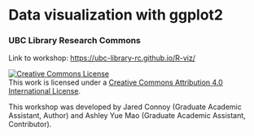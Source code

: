 # Data visualization with ggplot2
### UBC Library Research Commons

Link to workshop: https://ubc-library-rc.github.io/R-viz/

<a rel="license" href="http://creativecommons.org/licenses/by/4.0/"><img alt="Creative Commons License" style="border-width:0" src="https://i.creativecommons.org/l/by/4.0/88x31.png" /></a><br />This work is licensed under a <a rel="license" href="http://creativecommons.org/licenses/by/4.0/">Creative Commons Attribution 4.0 International License</a>.

This workshop was developed by Jared Connoy (Graduate Academic Assistant, Author) and Ashley Yue Mao (Graduate Academic Assistant, Contributor).
